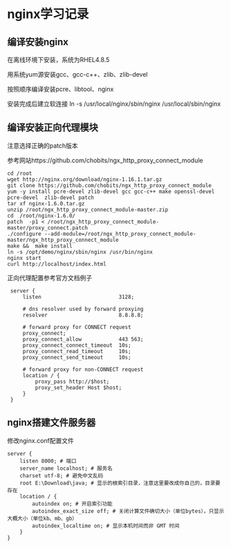 # nginx学习记录

## 编译安装nginx

在离线环境下安装，系统为RHEL4.8.5

用系统yum源安装gcc、gcc-c++、zlib、zlib-devel

按照顺序编译安装pcre、libtool、nginx

安装完成后建立软连接 ln -s /usr/local/nginx/sbin/nginx  /usr/local/sbin/nginx 

## 编译安装正向代理模块

注意选择正确的patch版本

参考网站https://github.com/chobits/ngx_http_proxy_connect_module

```shell
cd /root
wget http://nginx.org/download/nginx-1.16.1.tar.gz
git clone https://github.com/chobits/ngx_http_proxy_connect_module
yum -y install pcre-devel zlib-devel gcc gcc-c++ make openssl-devel pcre-devel  zlib-devel patch   
tar xf nginx-1.6.0.tar.gz
unzip /root/ngx_http_proxy_connect_module-master.zip
cd  /root/nginx-1.6.0/
patch  -p1 < /root/ngx_http_proxy_connect_module-master/proxy_connect.patch  
./configure --add-module=/root/ngx_http_proxy_connect_module-master/ngx_http_proxy_connect_module
make &&  make install
ln -s /opt/demo/nginx/sbin/nginx /usr/bin/nginx
nginx start
curl http://localhost/index.html
```

正向代理配置参考官方文档例子

```
 server {
     listen                         3128;

     # dns resolver used by forward proxying
     resolver                       8.8.8.8;

     # forward proxy for CONNECT request
     proxy_connect;
     proxy_connect_allow            443 563;
     proxy_connect_connect_timeout  10s;
     proxy_connect_read_timeout     10s;
     proxy_connect_send_timeout     10s;

     # forward proxy for non-CONNECT request
     location / {
         proxy_pass http://$host;
         proxy_set_header Host $host;
     }
 }
```

## nginx搭建文件服务器

修改nginx.conf配置文件

```
server {
	listen 8000; # 端口
	server_name localhost; # 服务名
	charset utf-8; # 避免中文乱码
	root E:\Download\java; # 显示的根索引目录，注意这里要改成你自己的，目录要存在
	location / {
		autoindex on; # 开启索引功能
		autoindex_exact_size off; # 关闭计算文件确切大小（单位bytes），只显示大概大小（单位kb、mb、gb）
		autoindex_localtime on; # 显示本机时间而非 GMT 时间
	}
}
```

